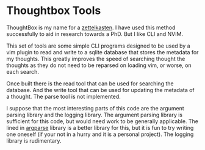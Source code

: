 # Thoughtbox Tools

ThoughtBox is my name for a
[zettelkasten](https://zettelkasten.de/introduction/). I have used this method
successfully to aid in research towards a PhD. But I like CLI and NVIM. 

This set of tools are some simple CLI programs designed to be used by a vim
plugin to read and write to a sqlite database that stores the metadata for my
thoughts. This greatly improves the speed of searching thought the thoughts as
they do not need to be reparsed on loading vim, or worse, on each search.

Once built there is the read tool that can be used for searching the database.
And the write tool that can be used for updating the metadata of a thought. The
parse tool is not implemented.

I suppose that the most interesting parts of this code are the argument parsing
library and the logging library. The argument parsing library is sufficient for
this code, but would need work to be generally applicable. The lined in
[argparse](https://github.com/p-ranav/argparse) library is a better library for
this, but it is fun to try writing one oneself (if your not in a hurry and it is
a personal project). The logging library is rudimentary.


